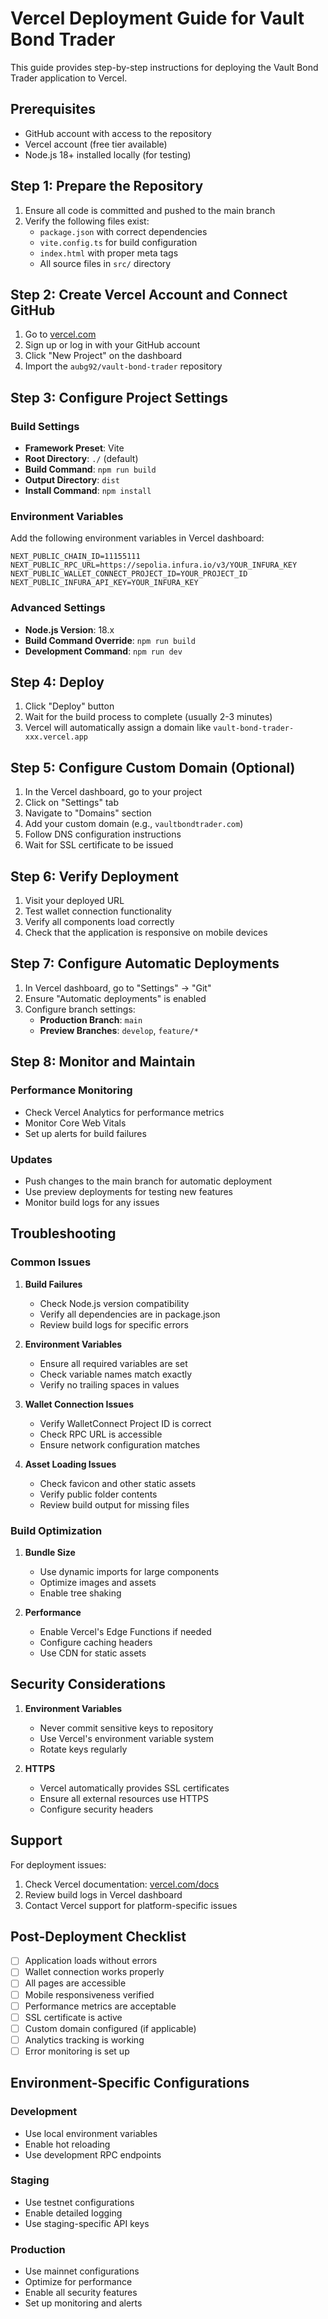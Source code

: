 # Vercel Deployment Guide for Vault Bond Trader

This guide provides step-by-step instructions for deploying the Vault Bond Trader application to Vercel.

## Prerequisites

- GitHub account with access to the repository
- Vercel account (free tier available)
- Node.js 18+ installed locally (for testing)

## Step 1: Prepare the Repository

1. Ensure all code is committed and pushed to the main branch
2. Verify the following files exist:
   - `package.json` with correct dependencies
   - `vite.config.ts` for build configuration
   - `index.html` with proper meta tags
   - All source files in `src/` directory

## Step 2: Create Vercel Account and Connect GitHub

1. Go to [vercel.com](https://vercel.com)
2. Sign up or log in with your GitHub account
3. Click "New Project" on the dashboard
4. Import the `aubg92/vault-bond-trader` repository

## Step 3: Configure Project Settings

### Build Settings
- **Framework Preset**: Vite
- **Root Directory**: `./` (default)
- **Build Command**: `npm run build`
- **Output Directory**: `dist`
- **Install Command**: `npm install`

### Environment Variables
Add the following environment variables in Vercel dashboard:

```
NEXT_PUBLIC_CHAIN_ID=11155111
NEXT_PUBLIC_RPC_URL=https://sepolia.infura.io/v3/YOUR_INFURA_KEY
NEXT_PUBLIC_WALLET_CONNECT_PROJECT_ID=YOUR_PROJECT_ID
NEXT_PUBLIC_INFURA_API_KEY=YOUR_INFURA_KEY
```

### Advanced Settings
- **Node.js Version**: 18.x
- **Build Command Override**: `npm run build`
- **Development Command**: `npm run dev`

## Step 4: Deploy

1. Click "Deploy" button
2. Wait for the build process to complete (usually 2-3 minutes)
3. Vercel will automatically assign a domain like `vault-bond-trader-xxx.vercel.app`

## Step 5: Configure Custom Domain (Optional)

1. In the Vercel dashboard, go to your project
2. Click on "Settings" tab
3. Navigate to "Domains" section
4. Add your custom domain (e.g., `vaultbondtrader.com`)
5. Follow DNS configuration instructions
6. Wait for SSL certificate to be issued

## Step 6: Verify Deployment

1. Visit your deployed URL
2. Test wallet connection functionality
3. Verify all components load correctly
4. Check that the application is responsive on mobile devices

## Step 7: Configure Automatic Deployments

1. In Vercel dashboard, go to "Settings" → "Git"
2. Ensure "Automatic deployments" is enabled
3. Configure branch settings:
   - **Production Branch**: `main`
   - **Preview Branches**: `develop`, `feature/*`

## Step 8: Monitor and Maintain

### Performance Monitoring
- Check Vercel Analytics for performance metrics
- Monitor Core Web Vitals
- Set up alerts for build failures

### Updates
- Push changes to the main branch for automatic deployment
- Use preview deployments for testing new features
- Monitor build logs for any issues

## Troubleshooting

### Common Issues

1. **Build Failures**
   - Check Node.js version compatibility
   - Verify all dependencies are in package.json
   - Review build logs for specific errors

2. **Environment Variables**
   - Ensure all required variables are set
   - Check variable names match exactly
   - Verify no trailing spaces in values

3. **Wallet Connection Issues**
   - Verify WalletConnect Project ID is correct
   - Check RPC URL is accessible
   - Ensure network configuration matches

4. **Asset Loading Issues**
   - Check favicon and other static assets
   - Verify public folder contents
   - Review build output for missing files

### Build Optimization

1. **Bundle Size**
   - Use dynamic imports for large components
   - Optimize images and assets
   - Enable tree shaking

2. **Performance**
   - Enable Vercel's Edge Functions if needed
   - Configure caching headers
   - Use CDN for static assets

## Security Considerations

1. **Environment Variables**
   - Never commit sensitive keys to repository
   - Use Vercel's environment variable system
   - Rotate keys regularly

2. **HTTPS**
   - Vercel automatically provides SSL certificates
   - Ensure all external resources use HTTPS
   - Configure security headers

## Support

For deployment issues:
1. Check Vercel documentation: [vercel.com/docs](https://vercel.com/docs)
2. Review build logs in Vercel dashboard
3. Contact Vercel support for platform-specific issues

## Post-Deployment Checklist

- [ ] Application loads without errors
- [ ] Wallet connection works properly
- [ ] All pages are accessible
- [ ] Mobile responsiveness verified
- [ ] Performance metrics are acceptable
- [ ] SSL certificate is active
- [ ] Custom domain configured (if applicable)
- [ ] Analytics tracking is working
- [ ] Error monitoring is set up

## Environment-Specific Configurations

### Development
- Use local environment variables
- Enable hot reloading
- Use development RPC endpoints

### Staging
- Use testnet configurations
- Enable detailed logging
- Use staging-specific API keys

### Production
- Use mainnet configurations
- Optimize for performance
- Enable all security features
- Set up monitoring and alerts
